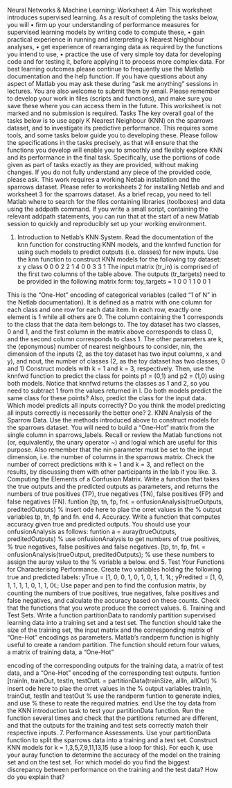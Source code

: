 Neural Networks & Machine Learning: Worksheet 4
Aim
This worksheet introduces supervised learning. As a result of completing the tasks below, you will
• firm up your understanding of performance measures for supervised learning models by writing code to
compute these,
• gain practical experience in running and interpreting k Nearest Neighbour analyses,
• get experience of rearranging data as required by the functions you intend to use,
• practice the use of very simple toy data for developing code and for testing it, before applying it to process
more complex data.
For best learning outcomes please continue to frequently use the Matlab documentation and the help function. If
you have questions about any aspect of Matlab you may ask these during “ask me anything” sessions in lectures.
You are also welcome to submit them by email.
Please remember to develop your work in files (scripts and functions), and make sure you save these where you
can access them in the future.
This worksheet is not marked and no submission is required.
Tasks
The key overall goal of the tasks below is to use apply K Nearest Neighbour (KNN) on the sparrows dataset, and
to investigate its predictive performance. This requires some tools, and some tasks below guide you to developing
these. Please follow the specifications in the tasks precisely, as that will ensure that the functions you develop
will enable you to smoothly and flexibly explore KNN and its performance in the final task. Specifically, use the
portions of code given as part of tasks exactly as they are provided, without making changes. If you do not fully
understand any piece of the provided code, please ask.
This work requires a working Netlab installation and the sparrows dataset. Please refer to worksheets 2 for installing Netlab and and worksheet 3 for the sparrows dataset. As a brief recap, you need to tell Matlab where to
search for the files containing libraries (toolboxes) and data using the addpath command. If you write a small
script, containing the relevant addpath statements, you can run that at the start of a new Matlab session to quickly
and reproducibly set up your working environment.
1. Introduction to Netlab’s KNN System. Read the documentation of the knn function for constructing KNN
models, and the knnfwd function for using such models to predict outputs (i.e. classes) for new inputs.
Use the knn function to construct KNN models for the following toy dataset:
x y class
0 0 0
2 2 1
4 0 0
3 3 1
The input matrix (tr_in) is comprised of the first two columns of the table above. The outputs (tr_targets)
need to be provided in the following matrix form:
toy_targets =
1 0
0 1
1 0
0 1

This is the “One-Hot” encoding of categorical variables (called “1 of N” in the Netlab documentation). It is
defined as a matrix with one column for each class and one row for each data item. In each row, exactly one
element is 1 while all others are 0. The column containing the 1 corresponds to the class that the data item
belongs to. The toy dataset has two classes, 0 and 1, and the first column in the matrix above corresponds to
class 0, and the second column corresponds to class 1.
The other parameters are k, the (eponymous) number of nearest neighbours to consider, nin, the dimension
of the inputs (2, as the toy dataset has two input columns, x and y), and nout, the number of classes (2, as
the toy dataset has two classes, 0 and 1)
Construct models with k = 1 and k = 3, respectively. Then, use the knnfwd function to predict the class for
points p1 = (0,1) and p2 = (1,0) using both models. Notice that knnfwd returns the classes as 1 and 2, so
you need to subtract 1 from the values returned in l.
Do both models predict the same class for these points? Also, predict the class for the input data. Which
model predicts all inputs correctly? Do you think the model predicting all inputs correctly is necessarily the
better one?
2. KNN Analysis of the Sparrow Data. Use the methods introduced above to construct models for the sparrows dataset. You will need to build a “One-Hot” matrix from the single column in sparrows_labels.
Recall or review the Matlab functions not (or, equivalently, the unary operator ~) and logial which are
useful for this purpose. Also remember that the nin parameter must be set to the input dimension, i.e. the
number of columns in the sparrows matrix. Check the number of correct predictions with k = 1 and k = 3,
and reflect on the results, by discussing them with other participants in the lab if you like.
3. Computing the Elements of a Confusion Matrix. Write a function that takes the true outputs and the
predicted outputs as parameters, and returns the numbers of true positives (TP), true negatives (TN), false
positives (FP) and false negatives (FN).
funtion [tp, tn, fp, fn℄ = onfusionAnalysis(trueOutputs, preditedOutputs)
% insert ode here to plae the orret values in the
% output variables tp, tn, fp and fn.
end
4. Accuracy. Write a function that computes accuracy given true and predicted outputs. You should use your
onfusionAnalysis as follows:
funtion a = auray(trueOutputs, preditedOutputs)
% use onfusionAnalysis to get numbers of true positives,
% true negatives, false positives and false negatives.
[tp, tn, fp, fn℄ = onfusionAnalysis(trueOutput, preditedOutputs);
% use these numbers to assign the auray value to the
% variable a below.
end
5. Test Your Functions for Characterising Performance. Create two variables holding the following true
and predicted labels:
yTrue = [1, 0, 0, 1, 0, 1, 0, 1, 1, 1℄;
yPredited = [1, 0, 1, 1, 1, 1, 0, 1, 1, 0℄;
Use paper and pen to find the confusion matrix, by counting the numbers of true positives, true negatives,
false positives and false negatives, and calculate the accuracy based on these counts. Check that the functions
that you wrote produce the correct values.
6. Training and Test Sets. Write a function partitionData to randomly partition supervised learning data
into a training set and a test set. The function should take the size of the training set, the input matrix and the
corresponding matrix of “One-Hot” encodings as parameters. Matlab’s randperm function is highly useful
to create a random partition. The function should return four values, a matrix of training data, a “One-Hot”

encoding of the corresponding outputs for the training data, a matrix of test data, and a “One-Hot” encoding
of the corresponding test outputs.
funtion [trainIn, trainOut, testIn, testOut℄ = partitionData(trainSize, allIn, allOut)
% insert ode here to plae the orret values in the
% output variables trainIn, trainOut, testIn and testOut
% use the randperm funtion to generate indies, and use
% these to reate the required matries.
end
Use the toy data from the KNN introduction task to test your partitionData function. Run the function
several times and check that the partitions returned are different, and that the outputs for the training and test
sets correctly match their respective inputs.
7. Performance Assessments. Use your partitionData function to split the sparrows data into a training
and a test set. Construct KNN models for k = 1,3,5,7,9,11,13,15 (use a loop for this). For each k, use your
auray function to determine the accuracy of the model on the training set and on the test set.
For which model do you find the biggest discrepancy between performance on the training and the test data?
How do you explain that?
